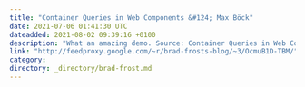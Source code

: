 ```yaml
---
title: "Container Queries in Web Components &#124; Max Böck"
date: 2021-07-06 01:41:30 UTC
dateadded: 2021-08-02 09:39:16 +0100
description: "What an amazing demo. Source: Container Queries in Web Components | Max Böck"
link: "http://feedproxy.google.com/~r/brad-frosts-blog/~3/OcmuB1D-TBM/"
category:
directory: _directory/brad-frost.md
---
```

